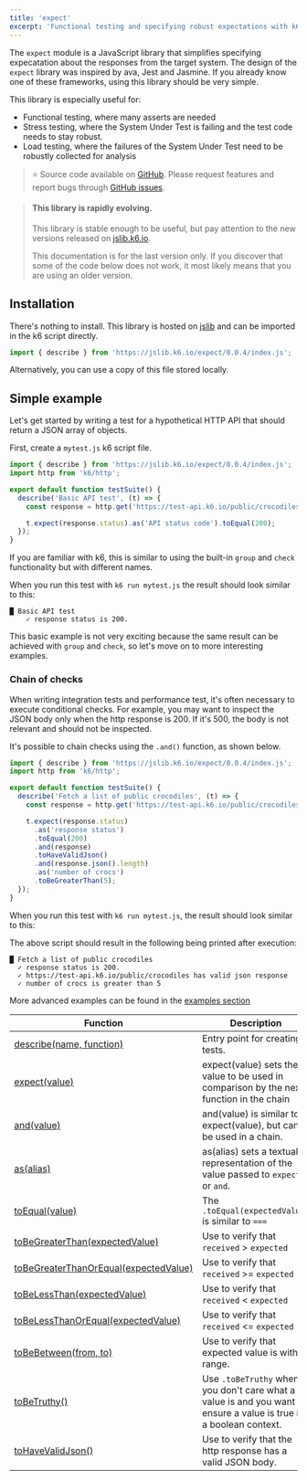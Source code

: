 ```yaml
---
title: 'expect'
excerpt: 'Functional testing and specifying robust expectations with k6'
---
```


The `expect` module is a JavaScript library that simplifies specifying expecatation about the responses from the target system. The design of the `expect` library was inspired by ava, Jest and Jasmine. If you already know one of these frameworks, using this library should be very simple.

This library is especially useful for:

- Functional testing, where many asserts are needed
- Stress testing, where the System Under Test is failing and the test code needs to stay robust.
- Load testing, where the failures of the System Under Test need to be robustly collected for analysis

> ⭐️ Source code available on [GitHub](https://github.com/k6io/k6-jslib-expect).
> Please request features and report bugs through [GitHub issues](https://github.com/k6io/k6-jslib-expect/issues).

<Blockquote mod='info'>

#### This library is rapidly evolving.

This library is stable enough to be useful, but pay attention to the new versions released on [jslib.k6.io](https://jslib.k6.io).

This documentation is for the last version only. If you discover that some of the code below does not work, it most likely means that you are using an older version.

</Blockquote>

## Installation

There's nothing to install. This library is hosted on [jslib](https://jslib.k6.io/) and can be imported in the k6 script directly.

<CodeGroup labels={[]}>

```javascript
import { describe } from 'https://jslib.k6.io/expect/0.0.4/index.js';
```

</CodeGroup>

Alternatively, you can use a copy of this file stored locally.

## Simple example

Let's get started by writing a test for a hypothetical HTTP API that should return a JSON array of objects.

First, create a `mytest.js` k6 script file.

<CodeGroup labels={[]}>

```javascript
import { describe } from 'https://jslib.k6.io/expect/0.0.4/index.js';
import http from 'k6/http';

export default function testSuite() {
  describe('Basic API test', (t) => {
    const response = http.get('https://test-api.k6.io/public/crocodiles');

    t.expect(response.status).as('API status code').toEqual(200);
  });
}
```

</CodeGroup>

If you are familiar with k6, this is similar to using the built-in `group` and `check` functionality but with different names.

When you run this test with `k6 run mytest.js` the result should look similar to this:

```
█ Basic API test
    ✓ response status is 200.
```

This basic example is not very exciting because the same result can be achieved with `group` and `check`, so let's move on to more interesting examples.

### Chain of checks

When writing integration tests and performance test, it's often necessary to execute conditional checks. For example, you may want to inspect the JSON body only when the http response is 200. If it's 500, the body is not relevant and should not be inspected.

It's possible to chain checks using the `.and()` function, as shown below.

<CodeGroup labels={[]}>

```javascript
import { describe } from 'https://jslib.k6.io/expect/0.0.4/index.js';
import http from 'k6/http';

export default function testSuite() {
  describe('Fetch a list of public crocodiles', (t) => {
    const response = http.get('https://test-api.k6.io/public/crocodiles');

    t.expect(response.status)
      .as('response status')
      .toEqual(200)
      .and(response)
      .toHaveValidJson()
      .and(response.json().length)
      .as('number of crocs')
      .toBeGreaterThan(5);
  });
}
```

</CodeGroup>

When you run this test with `k6 run mytest.js`, the result should look similar to this:

The above script should result in the following being printed after execution:

```
█ Fetch a list of public crocodiles
  ✓ response status is 200.
  ✓ https://test-api.k6.io/public/crocodiles has valid json response
  ✓ number of crocs is greater than 5
```

More advanced examples can be found in the [examples section](/examples/functional-testing)

| Function                                                                                                   | Description                                                                                                        |
| ---------------------------------------------------------------------------------------------------------- | ------------------------------------------------------------------------------------------------------------------ |
| [describe(name, function)](/javascript-api/jslib/expect/describe-name-function)                            | Entry point for creating tests.                                                                                    |
| [expect(value)](/javascript-api/jslib/expect/expect-value)                                                 | expect(value) sets the value to be used in comparison by the next function in the chain                            |
| [and(value)](/javascript-api/jslib/expect/and-value)                                                       | and(value) is similar to expect(value), but can be used in a chain.                                                |
| [as(alias)](/javascript-api/jslib/expect/as-string)                                                        | as(alias) sets a textual representation of the value passed to `expect` or `and`.                                  |
| [toEqual(value)](/javascript-api/jslib/expect/toequal-expectedvalue)                                       | The `.toEqual(expectedValue)` is similar to `===`                                                                  |
| [toBeGreaterThan(expectedValue)](/javascript-api/jslib/expect/tobegreaterthan-expectedvalue)               | Use to verify that `received` > `expected`                                                                         |
| [toBeGreaterThanOrEqual(expectedValue)](/javascript-api/jslib/expect/tobegreaterthanorequal-expectedvalue) | Use to verify that `received` >= `expected`                                                                        |
| [toBeLessThan(expectedValue)](/javascript-api/jslib/expect/tobelessthan-expectedvalue)                     | Use to verify that `received` < `expected`                                                                         |
| [toBeLessThanOrEqual(expectedValue)](/javascript-api/jslib/expect/tobelessthanorequal-expectedvalue)       | Use to verify that `received` <= `expected`                                                                        |
| [toBeBetween(from, to)](/javascript-api/jslib/expect/tobebetween-from-to)                                  | Use to verify that expected value is within range.                                                                 |
| [toBeTruthy()](/javascript-api/jslib/expect/tobetruthy)                                                    | Use `.toBeTruthy` when you don't care what a value is and you want to ensure a value is true in a boolean context. |
| [toHaveValidJson()](/javascript-api/jslib/expect/tohavevalidjson)                                          | Use to verify that the http response has a valid JSON body.                                                        |
